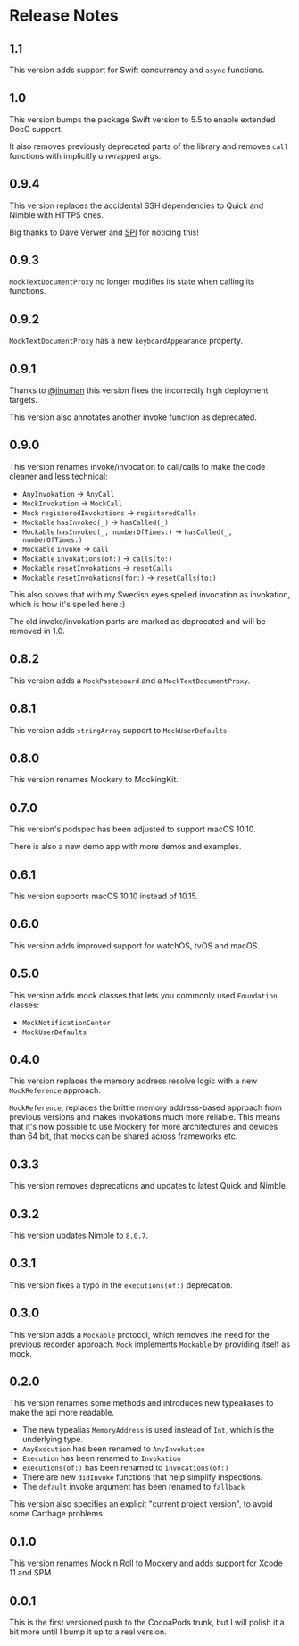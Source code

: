 # Release Notes


## 1.1

This version adds support for Swift concurrency and `async` functions.


## 1.0

This version bumps the package Swift version to 5.5 to enable extended DocC support.

It also removes previously deprecated parts of the library and removes `call` functions with implicitly unwrapped args.


## 0.9.4

This version replaces the accidental SSH dependencies to Quick and Nimble with HTTPS ones.

Big thanks to Dave Verwer and [SPI](https://swiftpackageindex.com) for noticing this!


## 0.9.3

`MockTextDocumentProxy` no longer modifies its state when calling its functions.


## 0.9.2

`MockTextDocumentProxy` has a new `keyboardAppearance` property.


## 0.9.1

Thanks to [@jinuman](https://github.com/jinuman) this version fixes the incorrectly high deployment targets.

This version also annotates another invoke function as deprecated.


## 0.9.0

This version renames invoke/invocation to call/calls to make the code cleaner and less technical:

* `AnyInvokation` → `AnyCall`
* `MockInvokation` → `MockCall`
* `Mock` `registeredInvokations` → `registeredCalls`
* `Mockable` `hasInvoked(_)` → `hasCalled(_)`
* `Mockable` `hasInvoked(_, numberOfTimes:)` → `hasCalled(_, numberOfTimes:)`
* `Mockable` `invoke` → `call`
* `Mockable` `invokations(of:)` → `calls(to:)`
* `Mockable` `resetInvokations` → `resetCalls`
* `Mockable` `resetInvokations(for:)` → `resetCalls(to:)`

This also solves that with my Swedish eyes spelled invocation as invokation, which is how it's spelled here :)   

The old invoke/invokation parts are marked as deprecated and will be removed in 1.0. 


## 0.8.2

This version adds a `MockPasteboard` and a `MockTextDocumentProxy`.


## 0.8.1

This version adds `stringArray` support to `MockUserDefaults`.


## 0.8.0

This version renames Mockery to MockingKit.


## 0.7.0

This version's podspec has been adjusted to support macOS 10.10.

There is also a new demo app with more demos and examples. 


## 0.6.1

This version supports macOS 10.10 instead of 10.15.


## 0.6.0

This version adds improved support for watchOS, tvOS and macOS.


## 0.5.0

This version adds mock classes that lets you commonly used `Foundation` classes:

* `MockNotificationCenter`
* `MockUserDefaults`


## 0.4.0

This version replaces the memory address resolve logic with a new `MockReference` approach.

`MockReference`, replaces the brittle memory address-based approach from previous versions and makes invokations much more reliable. This means that it's now possible to use Mockery for more architectures and devices than 64 bit, that mocks can be shared across frameworks etc.


## 0.3.3

This version removes deprecations and updates to latest Quick and Nimble.


## 0.3.2

This version updates Nimble to `8.0.7`.


## 0.3.1

This version fixes a typo in the `executions(of:)` deprecation.


## 0.3.0

This version adds a `Mockable` protocol, which removes the need for the previous recorder approach. `Mock` implements `Mockable` by providing itself as mock.


## 0.2.0

This version renames some methods and introduces new typealiases to make the api more readable.

* The new typealias `MemoryAddress`  is used instead of `Int`, which is the underlying type.
* `AnyExecution` has been renamed to `AnyInvokation`
* `Execution` has been renamed to `Invokation`
* `executions(of:)` has been renamed to `invocations(of:)`
* There are new `didInvoke` functions that help simplify inspections.
* The `default` invoke argument has been renamed to `fallback` 

This version also specifies an explicit "current project version", to avoid some Carthage problems. 


## 0.1.0

This version renames Mock n Roll to Mockery and adds support for Xcode 11 and SPM.


## 0.0.1

This is the first versioned push to the CocoaPods trunk, but I will polish it a bit more until I bump it up to a real version.
